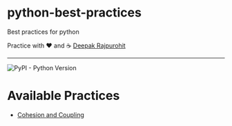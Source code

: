 # python-best-practices
Best practices for python

Practice with ❤︎ and :coffee: [Deepak Rajpurohit](https://github.com/AvinashRajPurohit)

---

![PyPI - Python Version](https://img.shields.io/pypi/pyversions/Django.svg) 


# Available Practices

- [Cohesion and Coupling](https://github.com/AvinashRajPurohit/python-best-practices/blob/master/cohesion_coupling.py) 
